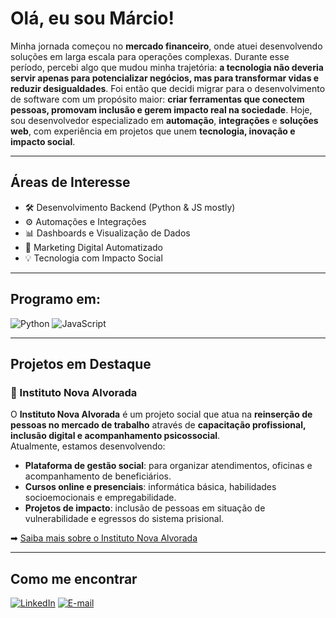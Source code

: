 # Olá, eu sou Márcio!

Minha jornada começou no **mercado financeiro**, onde atuei desenvolvendo soluções em larga escala para operações complexas. Durante esse período, percebi algo que mudou minha trajetória: **a tecnologia não deveria servir apenas para potencializar negócios, mas para transformar vidas e reduzir desigualdades**. Foi então que decidi migrar para o desenvolvimento de software com um propósito maior: **criar ferramentas que conectem pessoas, promovam inclusão e gerem impacto real na sociedade**. Hoje, sou desenvolvedor especializado em **automação**, **integrações** e **soluções web**, com experiência em projetos que unem **tecnologia, inovação e impacto social**.

---

## Áreas de Interesse
- 🛠️ Desenvolvimento Backend (Python & JS mostly)
- ⚙️ Automações e Integrações
- 📊 Dashboards e Visualização de Dados
- 🎯 Marketing Digital Automatizado
- 💡 Tecnologia com Impacto Social

---

## Programo em:
![Python](https://img.shields.io/badge/Python-3776AB?style=flat&logo=python&logoColor=white)
![JavaScript](https://img.shields.io/badge/JavaScript-F7DF1E?style=flat&logo=javascript&logoColor=black)

---

## Projetos em Destaque

### 🔹 Instituto Nova Alvorada
O **Instituto Nova Alvorada** é um projeto social que atua na **reinserção de pessoas no mercado de trabalho** através de **capacitação profissional, inclusão digital e acompanhamento psicossocial**.  
Atualmente, estamos desenvolvendo:
- **Plataforma de gestão social**: para organizar atendimentos, oficinas e acompanhamento de beneficiários.
- **Cursos online e presenciais**: informática básica, habilidades socioemocionais e empregabilidade.
- **Projetos de impacto**: inclusão de pessoas em situação de vulnerabilidade e egressos do sistema prisional.

➡ [Saiba mais sobre o Instituto Nova Alvorada](https://novaalvorada.org.br)

---

## Como me encontrar
[![LinkedIn](https://img.shields.io/badge/LinkedIn-0077B5?style=flat&logo=linkedin&logoColor=white)]([https://www.linkedin.com/in/seulinkedin](https://www.linkedin.com/in/marcio-bernardes/))
[![E-mail](https://img.shields.io/badge/E--mail-D14836?style=flat&logo=gmail&logoColor=white)](mailto:marciobernardes@live.com)
